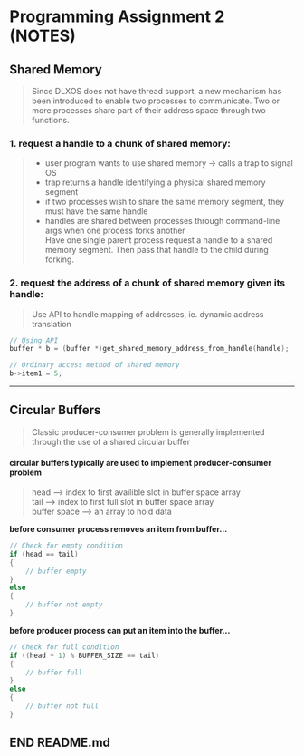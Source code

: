 # Programming Assignment 2 (NOTES)
## Shared Memory
> Since DLXOS does not have thread support, a new mechanism has been introduced to enable two processes to communicate. Two or more processes share part of their address space through two functions.  

### 1. __request a handle to a chunk of shared memory:__  

> - user program wants to use shared memory -> calls a trap to signal OS   
> - trap returns a handle identifying a physical shared memory segment   
> - if two processes wish to share the same memory segment, they must have the same handle  
> - handles are shared between processes through command-line args when one process forks another  
> Have one single parent process request a handle to a shared memory segment. Then pass that handle to the child during forking.  

### 2. __request the address of a chunk of shared memory given its handle:__  
> Use API to handle mapping of addresses, ie. dynamic address translation  
```C
// Using API
buffer * b = (buffer *)get_shared_memory_address_from_handle(handle);

// Ordinary access method of shared memory
b->item1 = 5;
```
---  

## Circular Buffers
> Classic producer-consumer problem is generally implemented through the use of a shared circular buffer  
#### circular buffers typically are used to implement producer-consumer problem  
> head --> index to first availible slot in buffer space array  
> tail --> index to first full slot in buffer space array  
> buffer space --> an array to hold data  

__before consumer process removes an item from buffer...__  
```C
// Check for empty condition  
if (head == tail) 
{  
	// buffer empty
}
else  
{  
	// buffer not empty  
}
```

__before producer process can put an item into the buffer...__  
```C
// Check for full condition  
if ((head + 1) % BUFFER_SIZE == tail)
{
	// buffer full
}
else  
{  
	// buffer not full  
}  
```


## END README.md
